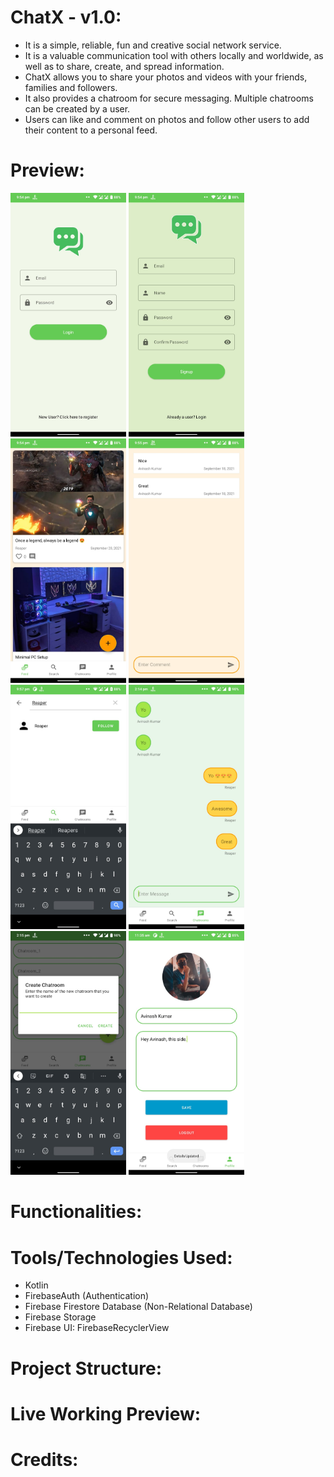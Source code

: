 # ChatX - v1.0:

- It is a simple, reliable, fun and creative social network service.
- It is a valuable communication tool with others locally and worldwide, as well as to share, create, and spread information.
- ChatX allows you to share your photos and videos with your friends, families and followers.
- It also provides a chatroom for secure messaging. Multiple chatrooms can be created by a user.
- Users can like and comment on photos and follow other users to add their content to a personal feed.

# Preview:

<p float="left">
  <img src="preview/1.jpeg" width="185" />
  <img src="preview/2.jpeg" width="185" /> 
  <img src="preview/3.jpeg" width="185" />
  <img src="preview/4.jpeg" width="185" />
  <img src="preview/5.jpeg" width="185" />
  <img src="preview/6.jpeg" width="185" />
  <img src="preview/7.jpeg" width="185" />
  <img src="preview/8.jpeg" width="185" />
</p>

# Functionalities:

# Tools/Technologies Used:

- Kotlin
- FirebaseAuth (Authentication)
- Firebase Firestore Database (Non-Relational Database)
- Firebase Storage
- Firebase UI: FirebaseRecyclerView

# Project Structure:

# Live Working Preview:

# Credits:
